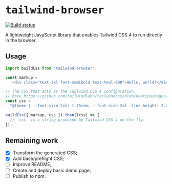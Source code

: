 <h1><code style="font-weight: bold; font-size: 2rem;">tailwind-browser</code></h1>
<p>
  <a href="https://github.com/balintbrews/tailwind-browser/actions">
    <img src="https://github.com/balintbrews/tailwind-browser/actions/workflows/tests.yml/badge.svg" alt="Build status">
  </a>
</p>

A lightweight JavaScript library that enables Tailwind CSS 4 to run directly in
the browser.

## Usage

```javascript
import buildCss from "tailwind-browser";

const markup =
  '<div class="text-2xl font-semibold text-teal-600">Hello, world!</div>';

// The CSS that acts as the Tailwind CSS 4 configuration.
// @see https://github.com/tailwindlabs/tailwindcss/blob/next/packages/tailwindcss/theme.css
const css =
  "@theme { --font-size-2xl: 1.75rem; --font-size-2xl--line-height: 2.25rem; }";

buildCss({ markup, css }).then((css) => {
  // `css` is a string produced by Tailwind CSS 4 on-the-fly.
});
```

## Remaining work

- [x] Transform the generated CSS;
- [x] Add base/preflight CSS;
- [ ] Improve README;
- [ ] Create and deploy basic demo page;
- [ ] Publish to npm.
